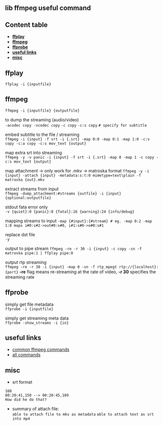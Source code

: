 ## lib ffmpeg useful command

## Content table
- **[ffplay](#ffplay)**
- **[ffmpeg](#ffmpeg)**
- **[ffprobe](#ffprobe)**
- **[useful links](#useful-links)**
- **[misc](#misc)**  

## ffplay

`ffplay -i {inputfile}`

## ffmpeg  

`ffmpeg -i {inputfile} {outputfile}`

to dump the streaming (audio/video)   
`-acodec copy -vcodec copy`
`-c copy`
`-c:s copy`  `# specify for subtitle`  

embed subtitle to the file / streaming  
`ffmpeg -i {input} -f srt -i {.srt} -map 0:0 -map 0:1 -map 1:0 -c:v copy -c:a copy -c:s mov_text {output}`

map extra srt into streaming  
`ffmpeg -y -v panic -i {input} -f srt -i {.srt} -map 0 -map 1 -c copy -c:s mov_text {output}`

map attachment -> only work for .mkv  -> matroska format
`ffmpeg -y -i {input} -attach {input} -metadata:s:t:0 mimetype=text\plain -f matroska {out}.mkv`

extract streams from input  
`ffmpeg -dump_attachment:#streams {outfile} -i {input} {optional:outputfile}`

stdout fata error only  
`-v {quiet}:0 {panic}:8 {fatal}:16 {warning}:24 {info/debug} `

mapping streams to input
`-map {#input}:{#stream} # eg. -map 0:2 -map 1:0 maps i#0:s#2->out#0:s#0, i#1:s#0->o#0:s#1` 

replace dst file  
`-y`

output to pipe stream
`ffmpeg -re -r 30 -i {input} -c copy -sn -f matroska pipe:1 | ffplay pipe:0`

output rtp streaming  
`ffmpeg -re -r 30 -i {input} -map 0 -sn -f rtp_mpegt rtp://{localhost}:{port}`
**-re** flag means re-streaming at the rate of video, **-r 30** specifies the streaming rate  

## ffprobe  

simply get file metadata  
`ffprobe -i {inputfile}`

simply get streaming meta data  
`ffprobe -show_streams -i {in}`

## useful links   
- [common ffmpeg commands](https://www.labnol.org/internet/useful-ffmpeg-commands/28490/)
- [all commands](https://ffmpeg.org/ffmpeg.html)

## misc
- srt format
```
168
00:20:41,150 --> 00:20:45,109
How did he do that?
```
- summary of attach file:  
`able to attach file to mkv as metadata`
`able to attach text as srt into mp4`